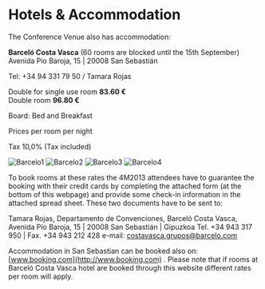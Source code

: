 # Hotels & Accommodation

The Conference Venue also has accommodation:

**Barceló Costa Vasca** (60 rooms are blocked until the 15th September)  
Avenida Pio Baroja, 15 | 20008 San Sebastián

Tel: +34 94 331 79 50 / Tamara Rojas

Double for single use room **83.60 €**	
Double room **96.80 €**

Board: Bed and Breakfast

Prices per room per night

Tax 10,0% (Tax included)

![Barcelo1](/4m-association/assets/images/barcelo1.jpg)   ![Barcelo2](/4m-association/assets/images/barcelo2.jpg)   ![Barcelo3](/sites/www.4m-association.org/files/barcelo3.jpg)   ![Barcelo4](/sites/www.4m-association.org/files/barcelo4.jpg)

To book rooms at these rates the 4M2013 attendees have to guarantee the booking with their credit cards by completing the attached form (at the bottom of this webpage) and provide some check-in information in the attached spread sheet. These two documents have to be sent to:  

Tamara Rojas, 
Departamento de Convenciones, 
Barceló Costa Vasca, 
Avenida Pío Baroja, 15 | 20008 San Sebastián | Gipuzkoa
Tel. +34 943 317 950 | Fax. +34 943 212 428
e-mail: [costavasca.grupos@barcelo.com](mailto:costavasca.grupos@barcelo.com)

Accommodation in San Sebastian can be booked also on: [www.booking.com](http://www.booking.com) . Please note that if rooms at  Barceló Costa Vasca hotel are booked through this website different rates per room will apply.
 


 